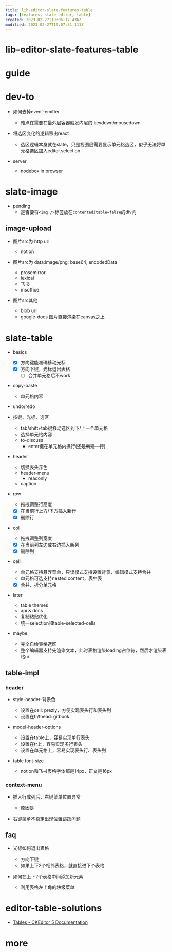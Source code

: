 ```yaml
---
title: lib-editor-slate-features-table
tags: [features, slate-editor, table]
created: 2023-02-27T19:06:17.436Z
modified: 2023-02-27T19:07:31.111Z
---
```


# lib-editor-slate-features-table

# guide

# dev-to
- 如何去掉event-emitter
  - 难点在需要在最外层容器触发内层的 keydown/mousedown

- 将选区变化的逻辑移出react
  - 选区逻辑本身就在slate，只是视图层需要显示单元格选区，似乎无法将单元格选区加入editor.selection

- server
  - nodebox in browser
# slate-image
- pending
  - 是否要将`<img />`标签放在`contenteditable=false`的div内

## image-upload

- 图片src为 http url
  - notion

- 图片src为 data:image/png; base64, encodedData
  - prosemirror
  - lexical
  - 飞书
  - msoffice

- 图片src其他
  - blob url
  - google-docs 图片直接渲染在canvas之上
# slate-table
- basics
  - [x] 方向键能准确移动光标
  - [x] 方向下键，光标退出表格
    - [ ] 合并单元格后不work

- copy-paste
  - 单元格内容

- undo/redo

- 按键、光标、选区
  - tab/shift+tab键移动选区到下/上一个单元格
  - 选择单元格内容
  - to-discuss
    - enter键在单元格内换行(~~还是新建一行~~)

- header
  - 切换表头深色
  - header-menu
    - readonly
  - caption

- row
  - 拖拽调整行高度
  - [x] 在当前行上方/下方插入新行
  - [x] 删除行

- col
  - 拖拽调整列宽度
  - [x] 在当前列左边或右边插入新列
  - [x] 删除列

- cell
  - 单元格支持悬浮菜单，只读模式支持设置背景，编辑模式支持合并
  - 单元格可选支持nested content，表中表
  - [x] 合并、拆分单元格

- later
  - table themes
  - api & docs
  - 复制粘贴优化
  - 统一selection和table-selected-cells

- maybe
  - 完全自绘表格选区
  - 整个编辑器支持先渲染文本，此时表格渲染loading占位符，然后才渲染表格ui

## table-impl

### header

- style-header-背景色
  - 设置在cell: prezly，方便实现表头行和表头列
  - 设置在tr/thead: gitbook

- model-header-options
  - 设置在table上，容易实现单行表头
  - 设置在tr上，容易实现多行表头
  - 设置在单元格上，容易实现表头行、表头列

- table font-size
  - notion和飞书表格字体都是14px，正文是16px

### context-menu

- 插入行或列后，右键菜单位置异常
  - 原因是

- 右键菜单不稳定出现位置跳跃问题

## faq

- 光标如何退出表格
  - 方向下键
  - 如果上下2个相邻表格，就直接进下个表格

- 如何在上下2个表格中间添加新元素
  - 利用表格左上角的块级菜单
# editor-table-solutions
- [Tables - CKEditor 5 Documentation](https://ckeditor.com/docs/ckeditor5/latest/features/table.html)
# more
